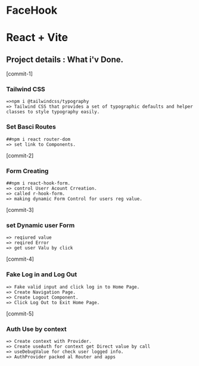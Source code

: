 # FaceHook

# React + Vite

## Project details : What i'v Done.

[commit-1]

### Tailwind CSS

    =>npm i @tailwindcss/typography
    => Tailwind CSS that provides a set of typographic defaults and helper classes to style typography easily.

### Set Basci Routes

    ##npm i react router-dom
    => set link to Components.

[commit-2]

### Form Creating

    ##npm i react-hook-form.
    => control Userr Acount Crreation.
    => called r-hook-form.
    => making dynamic Form Control for users reg value.

[commit-3]

### set Dynamic user Form

    => reqiured value
    => reqired Error
    => get user Valu by click

[commit-4]

### Fake Log in and Log Out

    => Fake valid input and click log in to Home Page.
    => Create Navigation Page.
    => Create Logout Component.
    => Click Log Out to Exit Home Page.

[commit-5]

### Auth Use by context

    => Create context with Provider.
    => Create useAuth for context get Direct value by call
    => useDebugValue for check user logged info.
    => AuthProvider packed al Router and apps
